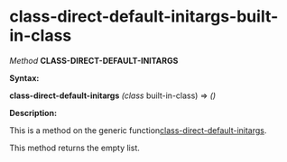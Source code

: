 class-direct-default-initargs-built-in-class
============================================

*Method* **CLASS-DIRECT-DEFAULT-INITARGS**

**Syntax:**

**class-direct-default-initargs** *(class* built-in-class) => *()*

**Description:**

This is a method on the generic function[class-direct-default-initargs](/meta-object-protocol/class-direct-default-initargs).

This method returns the empty list.
